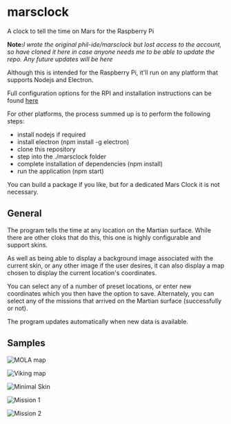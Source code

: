 # marsclock
 A clock to tell the time on Mars for the Raspberry Pi
 
**Note:**_I wrote the original phil-ide/marsclock but lost access to the account, so have cloned it here in case anyone needs me to be able to update the repo. Any future updates will be here_

Although this is intended for the Raspberry Pi, it'll run on any platform that supports Nodejs and Electron.

Full configuration options for the RPI and installation instructions can be found [here](https://philip-p-ide.uk/doku.php/blog/articles/raspberry/phys_marsclock/pi_marsv1_install)

For other platforms, the process summed up is to perform the following steps:
  * install nodejs if required
  * install electron (npm install -g electron)
  * clone this repository
  * step into the ./marsclock folder
  * complete installation of dependencies (npm install)
  * run the application (npm start)

You can build a package if you like, but for a dedicated Mars Clock it is not necessary.

## General
The program tells the time at any location on the Martian surface. While there are other cloks that do this, this one is highly configurable and support skins.

As well as being able to display a background image associated with the current skin, or any other image if the user desires, it can also display a map chosen to display the current location's coordinates.

You can select any of a number of preset locations, or enter new coordinates which you then have the option to save. Alternately, you can select any of the missions that arrived on the Martian surface (successfully or not).

The program updates automatically when new data is available.

## Samples

![MOLA map](https://philip-p-ide.uk/lib/exe/fetch.php/blog/articles/raspberry/phys_marsclock/bg_mola_map2.png)

![Viking map](https://philip-p-ide.uk/lib/exe/fetch.php/blog/articles/raspberry/phys_marsclock/bg_viking_map.png)

![Minimal Skin](https://philip-p-ide.uk/lib/exe/fetch.php/blog/articles/raspberry/phys_marsclock/skin_minimal.png)

![Mission 1](https://philip-p-ide.uk/lib/exe/fetch.php/blog/articles/raspberry/phys_marsclock/skin_mission1.png)

![Mission 2](https://philip-p-ide.uk/lib/exe/fetch.php/blog/articles/raspberry/phys_marsclock/skin_mission2.png)
